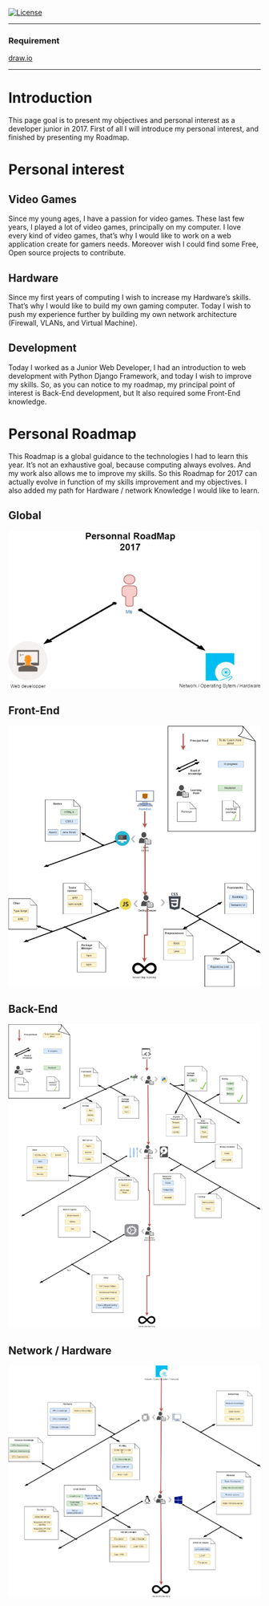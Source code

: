 [![License](https://img.shields.io/badge/License-BSD%203--Clause-blue.svg)](https://opensource.org/licenses/BSD-3-Clause)

_ _ __ _ __ _ __ _ __ _ __ _ __ _ __ _ __ _ __ _ __ _ __ _ __ _ __ _ __ _ __ _ __ _ __ _ __ _ __ _ __ _ __ _ __ _ __ _ __ _ __ _ __ _ _
### Requirement

[draw.io](https://www.draw.io/)
_ _ __ _ __ _ __ _ __ _ __ _ __ _ __ _ __ _ __ _ __ _ __ _ __ _ __ _ __ _ __ _ __ _ __ _ __ _ __ _ __ _ __ _ __ _ __ _ __ _ __ _ __ _ _

# Introduction

This page goal is to present my objectives and personal interest as a developer junior in 2017. 
First of all I will introduce my personal interest, and finished by presenting my Roadmap.

# Personal interest 

  ## Video Games
  Since my young ages, I have a passion for video games. These last few years, I played a lot of video games, principally on my computer. I love every kind of video games, that’s why I would like to work on a web application create for gamers needs. Moreover wish I could find some Free, Open source projects to contribute.

  ## Hardware
  Since my first years of computing I wish to increase my Hardware’s skills. That’s why I would like to build my own gaming computer.
  Today I wish to push my experience further by building my own network architecture (Firewall, VLANs, and Virtual Machine).
	
  ## Development
  	
  Today I worked as a Junior Web Developer, I had an introduction to web development with Python Django Framework, and today I wish to improve my skills. So, as you can notice to my roadmap, my principal point of interest is Back-End development, but It also required some Front-End knowledge.

# Personal Roadmap
	
  This Roadmap is a global guidance to the technologies I had to learn this year. It’s not an exhaustive goal, because computing always evolves. And my work also allows me to improve my skills.
So this Roadmap for 2017 can actually evolve in function of my skills improvement and my objectives. I also added my path for Hardware / network Knowledge I would like to learn.


## Global

![alt tag](Img/Global-Roadmap.jpg)

## Front-End

![alt tag](Img/Front_End_Road.jpg)

## Back-End

![alt tag](Img/Back_End_Road_2017.jpg)


## Network / Hardware

![alt tag](Img/Roadmap.jpg)

